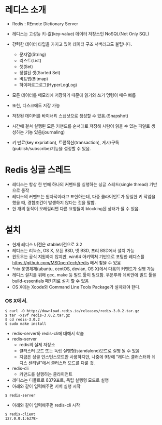 # 레디스 소개
* Redis : REmote Dictionary Server
* 레디스는 고성능 키-값(key-value) 데이터 저장소인 NoSQL(Not Only SQL)
* 강력한 데이터 타입을 가지고 있어 데이터 구조 서버라고도 불립니다.
    * 문자열(String)
    * 리스트(List)
    * 셋(Set)
    * 정렬된 셋(Sorted Set)
    * 비트맵(Bitmap)
    * 하이퍼로그로그(HyperLogLog)

* 모든 데이터를 메모리에 저장하기 때문에 읽기와 쓰기 명령이 매우 빠름
* 또한, 디스크에도 저장 가능
* 저장된 데이터를 바이너리 스냅샷으로 생성할 수 있음.(Snapshot)
* 시간에 걸쳐 실행된 모든 커맨드를 순서대로 저장해 사람이 읽을 수 있는 파일로 생성하는 기능 있음(journaling)
* 키 만료(key expriation), 트랜잭션(transaction), 게시/구독(publish/subscribe)기능을 설정할 수 있음.

# Redis 싱글 스레드
* 레디스는 항상 한 번에 하나의 커맨드를 실행하는 싱글 스레드(single thread) 기반으로 동작
* 레디스의 커맨드는 원자적이라고 표현하는데, 다중 클라이언트가 동일한 키 작업을 했을 때, 경합조건이 발생하지 않다는 것을 말함.
* 한 개의 동작이 오래걸리면 다른 요청들이 blocking된 상태가 될 수 있음.

# 설치
* 현재 레디스 버전은 stable버전으로 3.2
* 레디스는 리눅스, OS X, 오픈 BSD, 넷 BSD, 프리 BSD에서 설치 가능
* 윈도우는 공식 지원하지 않지만, win64 아키텍처 기반으로 포팅한 레디스를 https://github.com/MSOpenTech/redis 에서 찾을 수 있음
* *nix 운영체제(ubuntu, centOS, devian, OS X)에서 다음의 커맨드가 실행 가능
* 레디스 설치를 위해 gcc, make 등 빌드 툴이 필요함. 우분투와 데비안에 빌드 툴을 build-essentials 패키지로 설치 할 수 있음
* OS X에는 Xcode와 Command Line Tools Package가 설치돼야 한다.

### OS X에서.
```
$ curl -O http://download.redis.io/releases/redis-3.0.2.tar.gz
$ tar -xzvf redis-3.0.2.tar.gz
$ cd redis-3.0.2
$ sudo make install
```

* redis-server와 redis-cli에 대해서 학습
* redis-server
    * redis의 실제 저장소
    * 클러스터 모드 또는 독립 실행형(standalone)모드로 실행 될 수 있음
    * 지금은 싱글 인스턴스모드만 사용하지만, 나중에 9장에 "레디스 클러스터와 레디스 센티널"에서 클러스터 모드를 다룰 것.
* redis-cli
    * 커맨드를 실행하는 클라이언트
* 레디스는 디폴트로 6379포트, 독립 실행형 모드로 실행
* 아래와 같이 입력해주면 서버 실행 시작

```
$ redis-server
```

* 아래와 같이 입력해주면 redis-cli 시작
```
$ redis-client
127.0.0.1:6379>
```